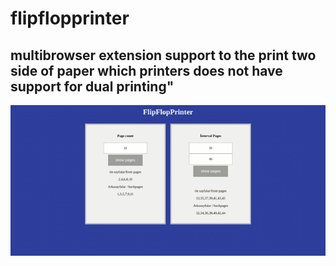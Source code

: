 # flipflopprinter
## multibrowser extension support to the print two side of paper which printers does not have support for dual printing"
![Alt Text](extension.gif)